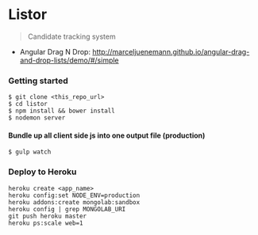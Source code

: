 Listor
=====

> Candidate tracking system

* Angular Drag N Drop: http://marceljuenemann.github.io/angular-drag-and-drop-lists/demo/#/simple

### Getting started
```
$ git clone <this_repo_url>
$ cd listor
$ npm install && bower install
$ nodemon server
```

#### Bundle up all client side js into one output file (production)
```
$ gulp watch
```

### Deploy to Heroku
```
heroku create <app_name>
heroku config:set NODE_ENV=production
heroku addons:create mongolab:sandbox 
heroku config | grep MONGOLAB_URI
git push heroku master
heroku ps:scale web=1
```

